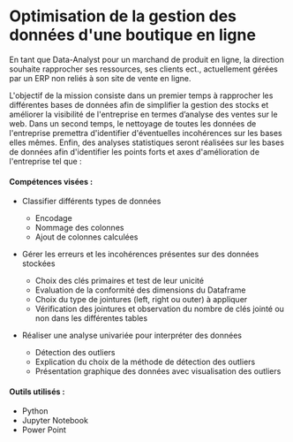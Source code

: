 # Optimisation de la gestion des données d'une boutique en ligne

En tant que Data-Analyst pour un marchand de produit en ligne, la direction souhaite rapprocher ses ressources, ses clients ect., actuellement gérées par un ERP  non reliés à son site de vente en ligne.

L'objectif de la mission consiste dans un premier temps à rapprocher les différentes bases de données afin de simplifier la gestion des stocks et améliorer la visibilité de l'entreprise en termes d’analyse des ventes sur le web.
Dans un second temps, le nettoyage de toutes les données de l'entreprise premettra d'identifier d'éventuelles incohérences sur les bases elles mêmes.
Enfin, des analyses statistiques seront réalisées sur les bases de données afin d'identifier les points forts et axes d'amélioration de l'entreprise tel que :

#### Compétences visées :
- Classifier différents types de données
  - Encodage
  - Nommage des colonnes
  - Ajout de colonnes calculées
  
- Gérer les erreurs et les incohérences présentes sur des données stockées
   - Choix des clés primaires et test de leur unicité
   - Evaluation de la conformité des dimensions du Dataframe
   - Choix du type de jointures (left, right ou outer) à appliquer
   - Vérification des jointures et observation du nombre de clés jointé ou non dans les différentes tables
   
- Réaliser une analyse univariée pour interpréter des données
  - Détection des outliers
  - Explication du choix de la méthode de détection des outliers
  - Présentation graphique des données avec visualisation des outliers

#### Outils utilisés :
- Python
- Jupyter Notebook
- Power Point
